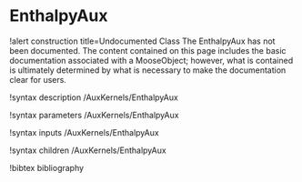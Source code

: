 <!-- MOOSE Documentation Stub: Remove this when content is added. -->

# EnthalpyAux

!alert construction title=Undocumented Class
The EnthalpyAux has not been documented. The content contained on this page
includes the basic documentation associated with a MooseObject; however, what is contained is
ultimately determined by what is necessary to make the documentation clear for users.

!syntax description /AuxKernels/EnthalpyAux

!syntax parameters /AuxKernels/EnthalpyAux

!syntax inputs /AuxKernels/EnthalpyAux

!syntax children /AuxKernels/EnthalpyAux

!bibtex bibliography
